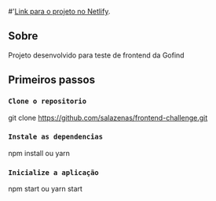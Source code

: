 #'[Link para o projeto no Netlify](https://gofind-frontend-challenge.netlify.app/).

## Sobre

Projeto desenvolvido para teste de frontend da Gofind

## Primeiros passos

### `Clone o repositorio`

git clone https://github.com/salazenas/frontend-challenge.git

### `Instale as dependencias`

npm install
ou
yarn

### `Inicialize a aplicação`

npm start
ou
yarn start
